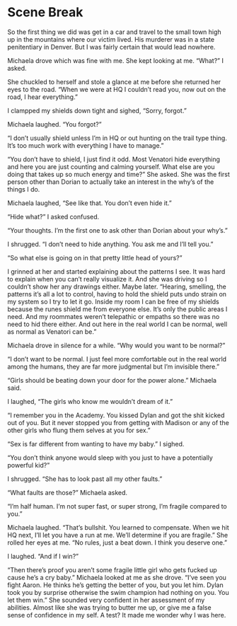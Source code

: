 # Scene Break

So the first thing we did was get in a car and travel to the small town high up in the mountains where our victim lived. His murderer was in a state penitentiary in Denver. But I was fairly certain that would lead nowhere.

Michaela drove which was fine with me. She kept looking at me. “What?” I asked.

She chuckled to herself and stole a glance at me before she returned her eyes to the road. “When we were at HQ I couldn’t read you, now out on the road, I hear everything.”

I clampped my shields down tight and sighed, “Sorry, forgot.”

Michaela laughed. “You forgot?”

“I don’t usually shield unless I’m in HQ or out hunting on the trail type thing. It’s too much work with everything I have to manage.”

“You don’t have to shield, I just find it odd. Most Venatori hide everything and here you are just counting and calming yourself. What else are you doing that takes up so much energy and time?” She asked. She was the first person other than Dorian to actually take an interest in the why’s of the things I do.

Michaela laughed, “See like that. You don’t even hide it.”

“Hide what?” I asked confused.

“Your thoughts. I’m the first one to ask other than Dorian about your why’s.”

I shrugged. “I don’t need to hide anything. You ask me and I’ll tell you.”

“So what else is going on in that pretty little head of yours?”

I grinned at her and started explaining about the patterns I see. It was hard to explain when you can’t really visualize it. And she was driving so I couldn’t show her any drawings either. Maybe later. “Hearing, smelling, the patterns it’s all a lot to control, having to hold the shield puts undo strain on my system so I try to let it go. Inside my room I can be free of my shields because the runes shield me from everyone else. It’s only the public areas I need. And my roommates weren’t telepathic or empaths so there was no need to hid there either. And out here in the real world I can be normal, well as normal as Venatori can be.”

Michaela drove in silence for a while. “Why would you want to be normal?”

“I don’t want to be normal. I just feel more comfortable out in the real world among the humans, they are far more judgmental but I’m invisible there.”

“Girls should be beating down your door for the power alone.” Michaela said.

I laughed, “The girls who know me wouldn’t dream of it.”

“I remember you in the Academy. You kissed Dylan and got the shit kicked out of you. But it never stopped you from getting with Madison or any of the other girls who flung them selves at you for sex.”

“Sex is far different from wanting to have my baby.” I sighed.

“You don’t think anyone would sleep with you just to have a potentially powerful kid?”

I shrugged. “She has to look past all my other faults.”

“What faults are those?” Michaela asked.

“I’m half human. I’m not super fast, or super strong, I’m fragile compared to you.”

Michaela laughed. “That’s bullshit. You learned to compensate. When we hit HQ next, I’ll let you have a run at me. We’ll determine if you are fragile.” She rolled her eyes at me. “No rules, just a beat down. I think you deserve one.”

I laughed. “And if I win?”

“Then there’s proof you aren’t some fragile little girl who gets fucked up cause he’s a cry baby.” Michaela looked at me as she drove. “I’ve seen you fight Aaron. He thinks he’s getting the better of you, but you let him. Dylan took you by surprise otherwise the swim champion had nothing on you. You let them win.” She sounded very confident in her assessment of my abilities. Almost like she was trying to butter me up, or give me a false sense of confidence in my self. A test? It made me wonder why I was here.

